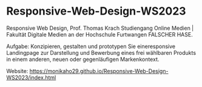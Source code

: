 # Responsive-Web-Design-WS2023

Responsive Web Design, Prof. Thomas Krach Studiengang Online Medien | Fakultät Digitale Medien an der Hochschule Furtwangen FALSCHER HASE.

Aufgabe: Konzipieren, gestalten und prototypen Sie eineresponsive Landingpage zur Darstellung und Bewerbung eines frei wählbaren Produkts in einem anderen, neuen oder gegenläufigen Markenkontext.

Website: https://monikaho29.github.io/Responsive-Web-Design-WS2023/index.html
